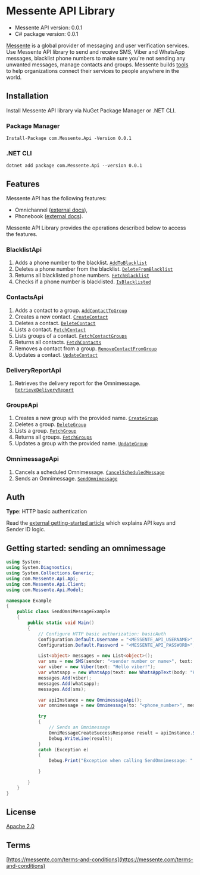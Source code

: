 # Messente API Library

- Messente API version: 0.0.1
- C# package version: 0.0.1

[Messente](https://messente.com) is a global provider of messaging and user verification services. Use Messente API library to send and receive SMS, Viber and WhatsApp messages, blacklist phone numbers to make sure you&#39;re not sending any unwanted messages, manage contacts and groups.  Messente builds [tools](https://messente.com/documentation) to help organizations connect their services to people anywhere in the world.

## Installation

Install Messente API library via NuGet Package Manager or .NET CLI.

### Package Manager

`Install-Package com.Messente.Api -Version 0.0.1`

### .NET CLI

`dotnet add package com.Messente.Api --version 0.0.1`

## Features

Messente API has the following features:

- Omnichannel ([external docs](https://messente.com/documentation/omnichannel-api)),
- Phonebook ([external docs](https://messente.com/documentation/phonebook-api)).

Messente API Library provides the operations described below to access the features.

### BlacklistApi

1. Adds a phone number to the blacklist. [`AddToBlacklist`](docs/BlacklistApi.md#addtoblacklist)
1. Deletes a phone number from the blacklist. [`DeleteFromBlacklist`](docs/BlacklistApi.md#deletefromblacklist)
1. Returns all blacklisted phone numbers. [`FetchBlacklist`](docs/BlacklistApi.md#fetchblacklist)
1. Checks if a phone number is blacklisted. [`IsBlacklisted`](docs/BlacklistApi.md#isblacklisted)

### ContactsApi

1. Adds a contact to a group. [`AddContactToGroup`](docs/ContactsApi.md#addcontacttogroup)
1. Creates a new contact. [`CreateContact`](docs/ContactsApi.md#createcontact)
1. Deletes a contact. [`DeleteContact`](docs/ContactsApi.md#deletecontact)
1. Lists a contact. [`FetchContact`](docs/ContactsApi.md#fetchcontact)
1. Lists groups of a contact. [`FetchContactGroups`](docs/ContactsApi.md#fetchcontactgroups)
1. Returns all contacts. [`FetchContacts`](docs/ContactsApi.md#fetchcontacts)
1. Removes a contact from a group. [`RemoveContactFromGroup`](docs/ContactsApi.md#removecontactfromgroup)
1. Updates a contact. [`UpdateContact`](docs/ContactsApi.md#updatecontact)

### DeliveryReportApi

1. Retrieves the delivery report for the Omnimessage. [`RetrieveDeliveryReport`](docs/DeliveryReportApi.md#retrievedeliveryreport)

### GroupsApi

1. Creates a new group with the provided name. [`CreateGroup`](docs/GroupsApi.md#creategroup)
1. Deletes a group. [`DeleteGroup`](docs/GroupsApi.md#deletegroup)
1. Lists a group. [`FetchGroup`](docs/GroupsApi.md#fetchgroup)
1. Returns all groups. [`FetchGroups`](docs/GroupsApi.md#fetchgroups)
1. Updates a group with the provided name. [`UpdateGroup`](docs/GroupsApi.md#updategroup)

### OmnimessageApi

1. Cancels a scheduled Omnimessage. [`CancelScheduledMessage`](docs/OmnimessageApi.md#cancelscheduledmessage)
1. Sends an Omnimessage. [`SendOmnimessage`](docs/OmnimessageApi.md#sendomnimessage)

## Auth

**Type**: HTTP basic authentication

Read the [external getting-started article](https://messente.com/documentation/getting-started) which explains API keys and Sender ID logic.

## Getting started: sending an omnimessage

```cs
using System;
using System.Diagnostics;
using System.Collections.Generic;
using com.Messente.Api.Api;
using com.Messente.Api.Client;
using com.Messente.Api.Model;

namespace Example
{
    public class SendOmniMessageExample
    {
        public static void Main()
        {
            // Configure HTTP basic authorization: basicAuth
            Configuration.Default.Username = "<MESSENTE_API_USERNAME>";
            Configuration.Default.Password = "<MESSENTE_API_PASSWORD>";

            List<object> messages = new List<object>();
            var sms = new SMS(sender: "<sender number or name>", text: "Hello SMS!");
            var viber = new Viber(text: "Hello viber!");
            var whatsapp = new WhatsApp(text: new WhatsAppText(body: "Hello WhatsApp!"));
            messages.Add(viber);
            messages.Add(whatsapp);
            messages.Add(sms);

            var apiInstance = new OmnimessageApi();
            var omnimessage = new Omnimessage(to: "<phone_number>", messages: messages);

            try
            {
                // Sends an Omnimessage
                OmniMessageCreateSuccessResponse result = apiInstance.SendOmnimessage(omnimessage);
                Debug.WriteLine(result);
            }
            catch (Exception e)
            {
                Debug.Print("Exception when calling SendOmnimessage: " + e.Message);

            }

        }
    }
}

```

## License

[Apache 2.0](http://www.apache.org/licenses/LICENSE-2.0.html)

## Terms

[https://messente.com/terms-and-conditions](https://messente.com/terms-and-conditions)
